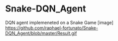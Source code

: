 # Snake-DQN_Agent
DQN agent implemeneted on a Snake Game
 [image] https://github.com/raphael-fortunato/Snake-DQN_Agent/blob/master/Result.gif
